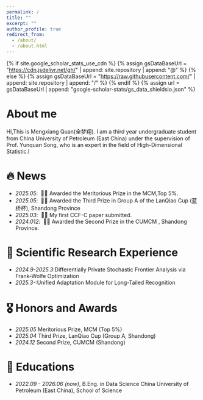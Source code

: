 ```yaml
---
permalink: /
title: ""
excerpt: ""
author_profile: true
redirect_from: 
  - /about/
  - /about.html
---
```


{% if site.google_scholar_stats_use_cdn %}
{% assign gsDataBaseUrl = "https://cdn.jsdelivr.net/gh/" | append: site.repository | append: "@" %}
{% else %}
{% assign gsDataBaseUrl = "https://raw.githubusercontent.com/" | append: site.repository | append: "/" %}
{% endif %}
{% assign url = gsDataBaseUrl | append: "google-scholar-stats/gs_data_shieldsio.json" %}

<span class='anchor' id='about-me'></span>
#  About me
Hi,This is Mengxiang Quan(全梦翔).
I am a third year undergraduate student from China University of Petroleum (East China) under the supervision of Prof. Yunquan Song, who is an expert in the field of High-Dimensional Statistic.I 
<!---
My research interest includes neural machine translation and computer vision. I have published more than 100 papers at the top international AI conferences with total <a href='https://scholar.google.com/citations?user=DhtAFkwAAAAJ'>google scholar citations <strong><span id='total_cit'>260000+</span></strong></a> (You can also use google scholar badge <a href='https://scholar.google.com/citations?user=DhtAFkwAAAAJ'><img src="https://img.shields.io/endpoint?url={{ url | url_encode }}&logo=Google%20Scholar&labelColor=f6f6f6&color=9cf&style=flat&label=citations"></a>).
--->

# 🔥 News
- *2025.05*: &nbsp;🎉🎉 Awarded the Meritorious Prize in the MCM,Top 5%.
- *2025.05*: &nbsp;🎉🎉  Awarded the Third Prize in Group A of the LanQiao Cup (蓝桥杯), Shandong Province
- *2025.03*: &nbsp;🎉🎉 My first CCF-C paper submitted.
- *2024.012*: &nbsp;🎉🎉  Awarded the Second Prize in the CUMCM , Shandong Province.

# 📝 Scientific Research Experience
- *2024.9-2025.3*:Differentially Private Stochastic Frontier Analysis via Frank-Wolfe Optimization
- *2025.3-*:Unified Adaptation Module for Long-Tailed Recognition

<!--
# 📝 Publications 

<div class='paper-box'><div class='paper-box-image'><div><div class="badge">CVPR 2016</div><img src='images/500x300.png' alt="sym" width="100%"></div></div>
<div class='paper-box-text' markdown="1">

[Deep Residual Learning for Image Recognition](https://openaccess.thecvf.com/content_cvpr_2016/papers/He_Deep_Residual_Learning_CVPR_2016_paper.pdf)

**Kaiming He**, Xiangyu Zhang, Shaoqing Ren, Jian Sun

[**Project**](https://scholar.google.com/citations?view_op=view_citation&hl=zh-CN&user=DhtAFkwAAAAJ&citation_for_view=DhtAFkwAAAAJ:ALROH1vI_8AC) <strong><span class='show_paper_citations' data='DhtAFkwAAAAJ:ALROH1vI_8AC'></span></strong>
- Lorem ipsum dolor sit amet, consectetur adipiscing elit. Vivamus ornare aliquet ipsum, ac tempus justo dapibus sit amet. 
</div>
</div>

- [Lorem ipsum dolor sit amet, consectetur adipiscing elit. Vivamus ornare aliquet ipsum, ac tempus justo dapibus sit amet](https://github.com), A, B, C, **CVPR 2020**
-->
# 🎖 Honors and Awards
- *2025.05* Meritorious Prize, MCM (Top 5%)
- *2025.04* Third Prize, LanQiao Cup (Group A, Shandong)
- *2024.12* Second Prize, CUMCM (Shandong)

# 📖 Educations
- *2022.09 - 2026.06 (now)*, B.Eng. in Data Science
China University of Petroleum (East China), School of Science



<!---
# 💬 Invited Talks
- *2021.06*, Lorem ipsum dolor sit amet, consectetur adipiscing elit. Vivamus ornare aliquet ipsum, ac tempus justo dapibus sit amet. 
- *2021.03*, Lorem ipsum dolor sit amet, consectetur adipiscing elit. Vivamus ornare aliquet ipsum, ac tempus justo dapibus sit amet.  \| [\[video\]](https://github.com/)

# 💻 Internships
- *2019.05 - 2020.02*, [Lorem](https://github.com/), China.
--->
